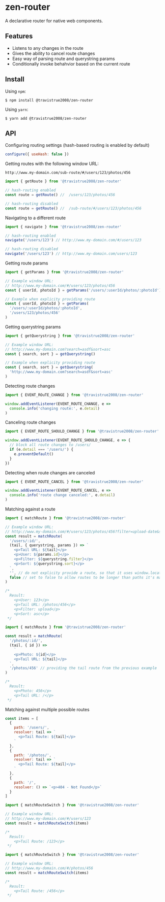 # zen-router

A declarative router for native web components.

## Features

- Listens to any changes in the route
- Gives the ability to cancel route changes
- Easy way of parsing route and querystring params
- Conditionally invoke behahvior based on the current route

## Install

Using `npm`:

```
$ npm install @travistrue2008/zen-router
```

Using `yarn`:

```
$ yarn add @travistrue2008/zen-router
```

## API

Configuring routing settings (hash-based routing is enabled by default)

```js
configure({ useHash: false })
```

Getting routes with the following window URL:

`http://www.my-domain.com/sub-route/#/users/123/photos/456`

```js
import { getRoute } from '@travistrue2008/zen-router'

// hash-routing enabled
const route = getRoute() //  /users/123/photos/456

// hash-routing disabled
const route = getRoute() //  /sub-route/#/users/123/photos/456
```

Navigating to a different route

```js
import { navigate } from '@travistrue2008/zen-router'

// hash-routing enabled
navigate('/users/123') // http://www.my-domain.com/#/users/123

// hash-routing disabled
navigate('/users/123') // http://www.my-domain.com/users/123
```

Getting route params

```js
import { getParams } from '@travistrue2008/zen-router'

// Example window URL:
// http://www.my-domain.com/#/users/123/photos/456
const { userId, photoId } = getParams('/users/:userId/photos/:photoId')
```

```js
// Example when explicity providing route
const { userId, photoId } = getParams(
  '/users/:userId/photos/:photoId',
  '/users/123/photos/456'
)
```

Getting querystring params

```js
import { getQuerystring } from '@travistrue2008/zen-router'

// Example window URL:
// http://www.my-domain.com?search=asdf&sort=asc
const { search, sort } = getQuerystring()
```

```js
// Example when explicity providing route
const { search, sort } = getQuerystring(
  'http://www.my-domain.com?search=asdf&sort=asc'
)
```

Detecting route changes

```js
import { EVENT_ROuTE_CHANGE } from '@travistrue2008/zen-router'

window.addEventListener(EVENT_ROUTE_CHANGE, e =>
  console.info('changing route:', e.detail)
)
```

Canceling route changes

```js
import { EVENT_ROUTE_SHOULD_CHANGE } from '@travistrue2008/zen-router'

window.addEventListener(EVENT_ROUTE_SHOULD_CHANGE, e => {
  // block all route changes to /users/
  if (e.detail === '/users/') {
    e.preventDefault()
  }
})
```

Detecting when route changes are canceled

```js
import { EVENT_ROUTE_CANCEL } from '@travistrue2008/zen-router'

window.addEventListener(EVENT_ROUTE_CANCEL, e =>
  console.info('route change canceled:', e.detail)
)
```

Matching against a route

```js
import { matchRoute } from '@travistrue2008/zen-router'

// Example window URL:
// http://www.my-domain.com/#/users/123/photos/456?filter=upload-date&sort=asc
const result = matchRoute(
  '/users/:id/',
  (tail, { querystring, params }) => `
    <p>Tail URL: ${tail}</p>
    <p>User: ${params.id}</p>
    <p>Filter: ${querystring.filter}</p>
    <p>Sort: ${querystring.sort}</p>
  `,
  '', // do not explicity provide a route, so that it uses window.location
  false // set to false to allow routes to be longer than paths it's matched against
)

/*
  Result:
    <p>User: 123</p>
    <p>Tail URL: /photos/456</p>
    <p>Filter: upload</p>
    <p>Sort: asc</p>
 */
```

```js
import { matchRoute } from '@travistrue2008/zen-router'

const result = matchRoute(
  '/photos/:id/',
  (tail, { id }) =>
    `
    <p>Photo: ${id}</p>
    <p>Tail URL: ${tail}</p>
  `,
  '/photos/456' // providing the tail route from the previous example
)

/*
  Result:
    <p>Photo: 456</p>
    <p>Tail URL: /</p>
 */
```

Matching against multiple possible routes

```js
const items = [
  {
    path: '/users/',
    resolver: tail => `
      <p>Tail Route: ${tail}</p>
    `
  },
  {
    path: '/photos/',
    resolver: tail => `
      <p>Tail Route: ${tail}</p>
    `
  },
  {
    path: '/',
    resolver: () => `<p>404 - Not Found</p>`
  }
]
```

```js
import { matchRouteSwitch } from '@travistrue2008/zen-router'

// Example window URL:
// http://www.my-domain.com/#/users/123
const result = matchRouteSwitch(items)

/*
  Result:
    <p>Tail Route: /123</p>
 */
```

```js
import { matchRouteSwitch } from '@travistrue2008/zen-router'

// Example window URL:
// http://www.my-domain.com/#/photos/456
const result = matchRouteSwitch(items)

/*
  Result:
    <p>Tail Route: /456</p>
 */
```
